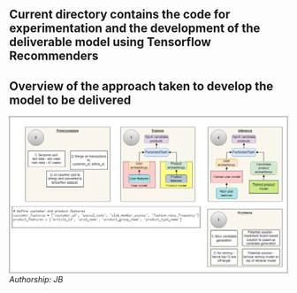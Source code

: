 ## Current directory contains the code for experimentation and the development of the deliverable model using Tensorflow Recommenders
## Overview of the approach taken to develop the model to be delivered
![](https://github.com/omegatro/IGP_2023/blob/omegatro-patch-1/notebooks/tfrs/Two_tower_model_demo.png)
*Authorship: JB*
